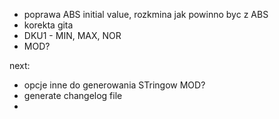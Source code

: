 - poprawa ABS initial value, rozkmina jak powinno byc z ABS
- korekta gita
- DKU1 - MIN, MAX, NOR
- MOD?


next:
- opcje inne do generowania STringow MOD?
- generate changelog file
- 